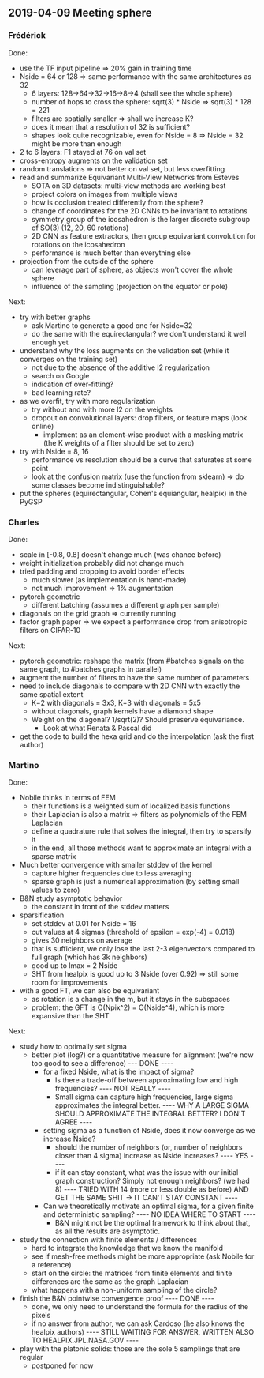 ## 2019-04-09 Meeting sphere

### Frédérick

Done:
* use the TF input pipeline => 20% gain in training time
* Nside = 64 or 128 => same performance with the same architectures as 32
	* 6 layers: 128->64->32->16->8->4 (shall see the whole sphere)
	* number of hops to cross the sphere: sqrt(3) * Nside => sqrt(3) * 128 = 221
	* filters are spatially smaller => shall we increase K?
	* does it mean that a resolution of 32 is sufficient?
	* shapes look quite recognizable, even for Nside = 8 => Nside = 32 might be more than enough
* 2 to 6 layers: F1 stayed at 76 on val set
* cross-entropy augments on the validation set
* random translations => not better on val set, but less overfitting
* read and summarize Equivariant Multi-View Networks from Esteves
	* SOTA on 3D datasets: multi-view methods are working best
	* project colors on images from multiple views
	* how is occlusion treated differently from the sphere?
	* change of coordinates for the 2D CNNs to be invariant to rotations
	* symmetry group of the icosahedron is the larger discrete subgroup of SO(3) (12, 20, 60 rotations)
	* 2D CNN as feature extractors, then group equivariant convolution for rotations on the icosahedron
	* performance is much better than everything else
* projection from the outside of the sphere
	* can leverage part of sphere, as objects won't cover the whole sphere
	* influence of the sampling (projection on the equator or pole)

Next:
* try with better graphs
	* ask Martino to generate a good one for Nside=32
	* do the same with the equirectangular? we don't understand it well enough yet
* understand why the loss augments on the validation set (while it converges on the training set)
	* not due to the absence of the additive l2 regularization
	* search on Google
	* indication of over-fitting?
	* bad learning rate?
* as we overfit, try with more regularization
	* try without and with more l2 on the weights
	* dropout on convolutional layers: drop filters, or feature maps (look online)
		* implement as an element-wise product with a masking matrix (the K weights of a filter should be set to zero)
* try with Nside = 8, 16
	* performance vs resolution should be a curve that saturates at some point
	* look at the confusion matrix (use the function from sklearn) => do some classes become indistinguishable?
* put the spheres (equirectangular, Cohen's equiangular, healpix) in the PyGSP

### Charles

Done:
* scale in [-0.8, 0.8] doesn't change much (was chance before)
* weight initialization probably did not change much
* tried padding and cropping to avoid border effects
	* much slower (as implementation is hand-made)
	* not much improvement => 1% augmentation
* pytorch geometric
	* different batching (assumes a different graph per sample)
* diagonals on the grid graph => currently running
* factor graph paper => we expect a performance drop from anisotropic filters on CIFAR-10

Next:
* pytorch geometric: reshape the matrix (from #batches signals on the same graph, to #batches graphs in parallel)
* augment the number of filters to have the same number of parameters
* need to include diagonals to compare with 2D CNN with exactly the same spatial extent
	* K=2 with diagonals = 3x3, K=3 with diagonals = 5x5
	* without diagonals, graph kernels have a diamond shape
	* Weight on the diagonal? 1/sqrt(2)? Should preserve equivariance.
		* Look at what Renata & Pascal did
* get the code to build the hexa grid and do the interpolation (ask the first author)

### Martino

Done:
* Nobile thinks in terms of FEM
	* their functions is a weighted sum of localized basis functions
	* their Laplacian is also a matrix => filters as polynomials of the FEM Laplacian
	* define a quadrature rule that solves the integral, then try to sparsify it
	* in the end, all those methods want to approximate an integral with a sparse matrix
* Much better convergence with smaller stddev of the kernel
	* capture higher frequencies due to less averaging
	* sparse graph is just a numerical approximation (by setting small values to zero)
* B&N study asymptotic behavior
	* the constant in front of the stddev matters
* sparsification
	* set stddev at 0.01 for Nside = 16
	* cut values at 4 sigmas (threshold of epsilon = exp(-4) = 0.018)
	* gives 30 neighbors on average
	* that is sufficient, we only lose the last 2-3 eigenvectors compared to full graph (which has 3k neighbors)
	* good up to lmax = 2 Nside
	* SHT from healpix is good up to 3 Nside (over 0.92) => still some room for improvements
* with a good FT, we can also be equivariant
	* as rotation is a change in the m, but it stays in the subspaces
	* problem: the GFT is O(Npix^2) = O(Nside^4), which is more expansive than the SHT

Next:
* study how to optimally set sigma
  * better plot (log?) or a quantitative measure for alignment (we're now too good to see a difference) --- DONE ----
	* for a fixed Nside, what is the impact of sigma?
		* Is there a trade-off between approximating low and high frequencies?
				---- NOT REALLY ----
		* Small sigma can capture high frequencies, large sigma approximates the integral better.
			---- WHY A LARGE SIGMA SHOULD APPROXIMATE THE INTEGRAL BETTER? I DON'T AGREE ----
	* setting sigma as a function of Nside, does it now converge as we increase Nside?
		* should the number of neighbors (or, number of neighbors closer than 4 sigma) increase as Nside increases? ---- YES ----
		* if it can stay constant, what was the issue with our initial graph construction? Simply not enough neighbors? (we had 8)
				---- TRIED WITH 14 (more or less double as before) AND GET THE SAME SHIT -> IT CAN'T STAY CONSTANT ----
	* Can we theoretically motivate an optimal sigma, for a given finite and deterministic sampling? ---- NO IDEA WHERE TO START ----
		* B&N might not be the optimal framework to think about that, as all the results are asymptotic.
* study the connection with finite elements / differences
	* hard to integrate the knowledge that we know the manifold
	* see if mesh-free methods might be more appropriate (ask Nobile for a reference)
	* start on the circle: the matrices from finite elements and finite differences are the same as the graph Laplacian
	* what happens with a non-uniform sampling of the circle?
* finish the B&N pointwise convergence proof ---- DONE ----
	* done, we only need to understand the formula for the radius of the pixels
	* if no answer from author, we can ask Cardoso (he also knows the healpix authors) ---- STILL WAITING FOR ANSWER, WRITTEN ALSO TO HEALPIX.JPL.NASA.GOV ----
* play with the platonic solids: those are the sole 5 samplings that are regular
	* postponed for now

